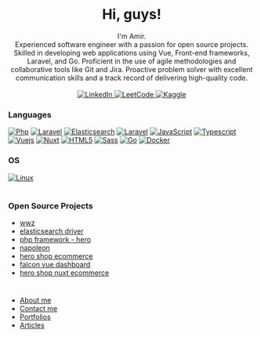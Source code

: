 <h1 align="center">Hi, guys!</h1>

<p align="center">
        I'm Amir.<br>
    Experienced software engineer with a passion for open source projects. Skilled in developing web applications using Vue, Front-end frameworks, Laravel, and Go. Proficient in the use of agile methodologies and collaborative tools like Git and Jira. Proactive problem solver with excellent communication skills and a track record of delivering high-quality code.
    <b></b><br><br>
    <a href="https://www.linkedin.com/in/hilson-hero">
        <img src="https://img.shields.io/badge/Instagram-E4405F?style=for-the-badge&logo=instagram&logoColor=white" alt="LinkedIn">
    </a>
        <a href="">
        <img src="https://img.shields.io/badge/Gmail-D14836?style=for-the-badge&logo=gmail&logoColor=white" alt="LeetCode">
    </a>
    <a href="">
        <img src="https://img.shields.io/badge/LinkedIn-0077B5?style=for-the-badge&logo=linkedin&logoColor=white" alt="Kaggle">
    </a>

</p>

### Languages

[![Php](https://img.shields.io/badge/php-black?style=for-the-badge&logo=php)](https://github.com/hilsonxhero)
[![Laravel](https://img.shields.io/badge/laravel-black?style=for-the-badge&logo=laravel)](https://github.com/hilsonxhero)
[![Elasticsearch](https://img.shields.io/badge/elasticsearch-black?style=for-the-badge&logo=elasticsearch)](https://github.com/hilsonxhero)
[![Laravel](https://img.shields.io/badge/mysql-black?style=for-the-badge&logo=mysql)](https://github.com/hilsonxhero)
[![JavaScript](https://img.shields.io/badge/javascript-black?style=for-the-badge&logo=javascript)](https://github.com/hilsonxhero)
[![Typescript](https://img.shields.io/badge/typescript-black?style=for-the-badge&logo=openjdk)](https://github.com/hilsonxhero)
[![Vuejs](https://img.shields.io/badge/vuejs-black?style=for-the-badge&logo=vue)](https://github.com/hilsonxhero)
[![Nuxt](https://img.shields.io/badge/nuxt-black?style=for-the-badge&logo=nuxt)](https://github.com/hilsonxhero)
[![HTML5](https://img.shields.io/badge/html5-black?style=for-the-badge&logo=html5)]()
[![Sass](https://img.shields.io/badge/sass-black?style=for-the-badge&logo=sass)]()
[![Go](https://img.shields.io/badge/go-black?style=for-the-badge&logo=go)]()
[![Docker](https://img.shields.io/badge/docker-black?style=for-the-badge&logo=docker)]()

### OS

[![Linux](https://img.shields.io/badge/linux-black?style=for-the-badge&logo=Linux)](https://github.com/hilsonxhero)

#

### Open Source Projects

- [wwz](https://github.com/Hilsonxhero/wwz)
- [elasticsearch driver](https://github.com/Hilsonxhero/laravel-elastic-vision)
- [php framework - hero](https://github.com/Hilsonxhero/hero)
- [napoleon](https://github.com/Hilsonxhero/napoleon)
- [hero shop ecommerce](https://github.com/Hilsonxhero/hero-shop)
- [falcon vue dashboard](https://github.com/Hilsonxhero/falcon-db)
- [hero shop nuxt ecommerce ](https://github.com/Hilsonxhero/hero-ecommerce-nuxt)

#

- [About me](https://hilsonxhero.com/about)
- [Contact me](https://hilsonxhero.com/contact)
- [Portfolios](https://hilsonxhero.com/portfolios)
- [Articles](https://hilsonxhero.com/articles)
